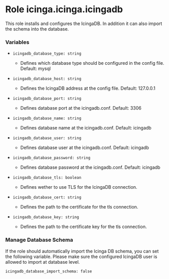 # Role icinga.icinga.icingadb

This role installs and configures the IcingaDB. In addition it can also import the schema into the database.


### Variables

* `icingadb_database_type: string`
  * Defines which database type should be configured in the config file. Default: mysql

* `icingadb_database_host: string`
  * Defines the IcingaDB address at the config file. Default: 127.0.0.1

* `icingadb_database_port: string`
  * Defines database port at the icingadb.conf. Default: 3306

* `icingadb_database_name: string`
  * Defines database name at the icingadb.conf. Default: icingadb

* `icingadb_database_user: string`
  * Defines database user at the icingadb.conf. Default: icingadb

* `icingadb_database_password: string`
  * Defines database password at the icingadb.conf. Default: icingadb

* `icingadb_database_tls: boolean`
  * Defines wether to use TLS for the IcingaDB connection.

* `icingadb_database_cert: string`
  * Defines the path to the certificate for the tls connection.

* `icingadb_database_key: string`
  * Defines the path to the certificate key for the tls connection.





### Manage Database Schema

If the role should automatically import the Icinga DB schema, you can set the following
variable. Please make sure the configured IcingaDB user is allowed to import at database level.

`icingadb_database_import_schema: false`
